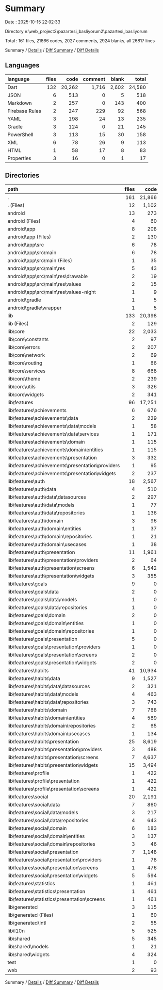 # Summary

Date : 2025-10-15 22:02:33

Directory e:\\web_project2\\pazartesi_basliyorum2\\pazartesi_basliyorum

Total : 161 files,  21866 codes, 2027 comments, 2924 blanks, all 26817 lines

Summary / [Details](details.md) / [Diff Summary](diff.md) / [Diff Details](diff-details.md)

## Languages
| language | files | code | comment | blank | total |
| :--- | ---: | ---: | ---: | ---: | ---: |
| Dart | 132 | 20,262 | 1,716 | 2,602 | 24,580 |
| JSON | 6 | 513 | 0 | 5 | 518 |
| Markdown | 2 | 257 | 0 | 143 | 400 |
| Firebase Rules | 2 | 247 | 229 | 92 | 568 |
| YAML | 3 | 198 | 24 | 13 | 235 |
| Gradle | 3 | 124 | 0 | 21 | 145 |
| PowerShell | 3 | 113 | 15 | 30 | 158 |
| XML | 6 | 78 | 26 | 9 | 113 |
| HTML | 1 | 58 | 17 | 8 | 83 |
| Properties | 3 | 16 | 0 | 1 | 17 |

## Directories
| path | files | code | comment | blank | total |
| :--- | ---: | ---: | ---: | ---: | ---: |
| . | 161 | 21,866 | 2,027 | 2,924 | 26,817 |
| . (Files) | 12 | 1,102 | 268 | 279 | 1,649 |
| android | 13 | 273 | 26 | 31 | 330 |
| android (Files) | 4 | 60 | 0 | 9 | 69 |
| android\\app | 8 | 208 | 26 | 22 | 256 |
| android\\app (Files) | 2 | 130 | 0 | 13 | 143 |
| android\\app\\src | 6 | 78 | 26 | 9 | 113 |
| android\\app\\src\\main | 6 | 78 | 26 | 9 | 113 |
| android\\app\\src\\main (Files) | 1 | 35 | 6 | 5 | 46 |
| android\\app\\src\\main\\res | 5 | 43 | 20 | 4 | 67 |
| android\\app\\src\\main\\res\\drawable | 2 | 19 | 2 | 2 | 23 |
| android\\app\\src\\main\\res\\values | 2 | 15 | 9 | 1 | 25 |
| android\\app\\src\\main\\res\\values-night | 1 | 9 | 9 | 1 | 19 |
| android\\gradle | 1 | 5 | 0 | 0 | 5 |
| android\\gradle\\wrapper | 1 | 5 | 0 | 0 | 5 |
| lib | 133 | 20,398 | 1,716 | 2,605 | 24,719 |
| lib (Files) | 2 | 129 | 11 | 24 | 164 |
| lib\\core | 22 | 2,033 | 297 | 421 | 2,751 |
| lib\\core\\constants | 2 | 97 | 19 | 18 | 134 |
| lib\\core\\errors | 2 | 207 | 101 | 72 | 380 |
| lib\\core\\network | 2 | 69 | 13 | 18 | 100 |
| lib\\core\\routing | 1 | 86 | 5 | 15 | 106 |
| lib\\core\\services | 8 | 668 | 61 | 154 | 883 |
| lib\\core\\theme | 2 | 239 | 26 | 32 | 297 |
| lib\\core\\utils | 3 | 326 | 68 | 78 | 472 |
| lib\\core\\widgets | 2 | 341 | 4 | 34 | 379 |
| lib\\features | 96 | 17,251 | 1,040 | 1,867 | 20,158 |
| lib\\features\\achievements | 6 | 676 | 38 | 84 | 798 |
| lib\\features\\achievements\\data | 2 | 229 | 19 | 33 | 281 |
| lib\\features\\achievements\\data\\models | 1 | 58 | 5 | 7 | 70 |
| lib\\features\\achievements\\data\\services | 1 | 171 | 14 | 26 | 211 |
| lib\\features\\achievements\\domain | 1 | 115 | 3 | 10 | 128 |
| lib\\features\\achievements\\domain\\entities | 1 | 115 | 3 | 10 | 128 |
| lib\\features\\achievements\\presentation | 3 | 332 | 16 | 41 | 389 |
| lib\\features\\achievements\\presentation\\providers | 1 | 95 | 9 | 16 | 120 |
| lib\\features\\achievements\\presentation\\widgets | 2 | 237 | 7 | 25 | 269 |
| lib\\features\\auth | 18 | 2,567 | 227 | 318 | 3,112 |
| lib\\features\\auth\\data | 4 | 510 | 69 | 80 | 659 |
| lib\\features\\auth\\data\\datasources | 2 | 297 | 57 | 60 | 414 |
| lib\\features\\auth\\data\\models | 1 | 77 | 9 | 8 | 94 |
| lib\\features\\auth\\data\\repositories | 1 | 136 | 3 | 12 | 151 |
| lib\\features\\auth\\domain | 3 | 96 | 28 | 25 | 149 |
| lib\\features\\auth\\domain\\entities | 1 | 37 | 3 | 5 | 45 |
| lib\\features\\auth\\domain\\repositories | 1 | 21 | 19 | 9 | 49 |
| lib\\features\\auth\\domain\\usecases | 1 | 38 | 6 | 11 | 55 |
| lib\\features\\auth\\presentation | 11 | 1,961 | 130 | 213 | 2,304 |
| lib\\features\\auth\\presentation\\providers | 2 | 64 | 28 | 18 | 110 |
| lib\\features\\auth\\presentation\\screens | 6 | 1,542 | 92 | 162 | 1,796 |
| lib\\features\\auth\\presentation\\widgets | 3 | 355 | 10 | 33 | 398 |
| lib\\features\\goals | 9 | 0 | 0 | 9 | 9 |
| lib\\features\\goals\\data | 2 | 0 | 0 | 2 | 2 |
| lib\\features\\goals\\data\\models | 1 | 0 | 0 | 1 | 1 |
| lib\\features\\goals\\data\\repositories | 1 | 0 | 0 | 1 | 1 |
| lib\\features\\goals\\domain | 2 | 0 | 0 | 2 | 2 |
| lib\\features\\goals\\domain\\entities | 1 | 0 | 0 | 1 | 1 |
| lib\\features\\goals\\domain\\repositories | 1 | 0 | 0 | 1 | 1 |
| lib\\features\\goals\\presentation | 5 | 0 | 0 | 5 | 5 |
| lib\\features\\goals\\presentation\\providers | 1 | 0 | 0 | 1 | 1 |
| lib\\features\\goals\\presentation\\screens | 2 | 0 | 0 | 2 | 2 |
| lib\\features\\goals\\presentation\\widgets | 2 | 0 | 0 | 2 | 2 |
| lib\\features\\habits | 41 | 10,934 | 612 | 1,093 | 12,639 |
| lib\\features\\habits\\data | 9 | 1,527 | 117 | 227 | 1,871 |
| lib\\features\\habits\\data\\datasources | 2 | 321 | 40 | 64 | 425 |
| lib\\features\\habits\\data\\models | 4 | 463 | 23 | 32 | 518 |
| lib\\features\\habits\\data\\repositories | 3 | 743 | 54 | 131 | 928 |
| lib\\features\\habits\\domain | 7 | 788 | 124 | 131 | 1,043 |
| lib\\features\\habits\\domain\\entities | 4 | 589 | 47 | 56 | 692 |
| lib\\features\\habits\\domain\\repositories | 2 | 65 | 49 | 38 | 152 |
| lib\\features\\habits\\domain\\usecases | 1 | 134 | 28 | 37 | 199 |
| lib\\features\\habits\\presentation | 25 | 8,619 | 371 | 735 | 9,725 |
| lib\\features\\habits\\presentation\\providers | 3 | 488 | 71 | 99 | 658 |
| lib\\features\\habits\\presentation\\screens | 7 | 4,637 | 179 | 378 | 5,194 |
| lib\\features\\habits\\presentation\\widgets | 15 | 3,494 | 121 | 258 | 3,873 |
| lib\\features\\profile | 1 | 422 | 14 | 24 | 460 |
| lib\\features\\profile\\presentation | 1 | 422 | 14 | 24 | 460 |
| lib\\features\\profile\\presentation\\screens | 1 | 422 | 14 | 24 | 460 |
| lib\\features\\social | 20 | 2,191 | 141 | 308 | 2,640 |
| lib\\features\\social\\data | 7 | 860 | 68 | 155 | 1,083 |
| lib\\features\\social\\data\\models | 3 | 217 | 12 | 22 | 251 |
| lib\\features\\social\\data\\repositories | 4 | 643 | 56 | 133 | 832 |
| lib\\features\\social\\domain | 6 | 183 | 26 | 32 | 241 |
| lib\\features\\social\\domain\\entities | 3 | 137 | 4 | 9 | 150 |
| lib\\features\\social\\domain\\repositories | 3 | 46 | 22 | 23 | 91 |
| lib\\features\\social\\presentation | 7 | 1,148 | 47 | 121 | 1,316 |
| lib\\features\\social\\presentation\\providers | 1 | 78 | 25 | 29 | 132 |
| lib\\features\\social\\presentation\\screens | 1 | 476 | 6 | 41 | 523 |
| lib\\features\\social\\presentation\\widgets | 5 | 594 | 16 | 51 | 661 |
| lib\\features\\statistics | 1 | 461 | 8 | 31 | 500 |
| lib\\features\\statistics\\presentation | 1 | 461 | 8 | 31 | 500 |
| lib\\features\\statistics\\presentation\\screens | 1 | 461 | 8 | 31 | 500 |
| lib\\generated | 3 | 115 | 28 | 32 | 175 |
| lib\\generated (Files) | 1 | 60 | 8 | 15 | 83 |
| lib\\generated\\intl | 2 | 55 | 20 | 17 | 92 |
| lib\\l10n | 5 | 525 | 330 | 221 | 1,076 |
| lib\\shared | 5 | 345 | 10 | 40 | 395 |
| lib\\shared\\models | 1 | 21 | 4 | 10 | 35 |
| lib\\shared\\widgets | 4 | 324 | 6 | 30 | 360 |
| test | 1 | 0 | 0 | 1 | 1 |
| web | 2 | 93 | 17 | 8 | 118 |

Summary / [Details](details.md) / [Diff Summary](diff.md) / [Diff Details](diff-details.md)